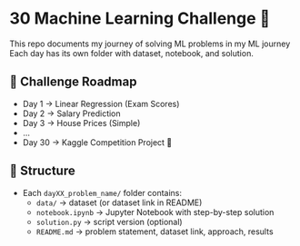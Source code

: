 
# 30 Machine Learning Challenge 🚀

This repo documents my journey of solving ML problems in my ML journey
Each day has its own folder with dataset, notebook, and solution.

## 📅 Challenge Roadmap
- Day 1 → Linear Regression (Exam Scores)
- Day 2 → Salary Prediction
- Day 3 → House Prices (Simple)
- ...
- Day 30 → Kaggle Competition Project 🎯

## 📂 Structure
- Each `dayXX_problem_name/` folder contains:
  - `data/` → dataset (or dataset link in README)
  - `notebook.ipynb` → Jupyter Notebook with step-by-step solution
  - `solution.py` → script version (optional)
  - `README.md` → problem statement, dataset link, approach, results


